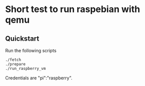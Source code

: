 # Short test to run raspebian with qemu

## Quickstart

Run the following scripts
```
./fetch
./prepare
./run_raspberry_vm
```

Credentials are "pi":"raspberry".
